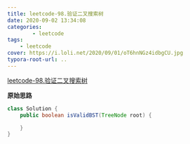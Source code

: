```yaml
---
title: leetcode-98.验证二叉搜索树
date: 2020-09-02 13:34:08
categories: 
		- leetcode
tags: 
	- leetcode
cover: https://i.loli.net/2020/09/01/oT6hnNGz4idbgCU.jpg
typora-root-url: ..
---
```


[leetcode-98.验证二叉搜索树](https://leetcode-cn.com/problems/validate-binary-search-tree/)

**原始思路**

```java
class Solution {
    public boolean isValidBST(TreeNode root) {

    }
}
```

